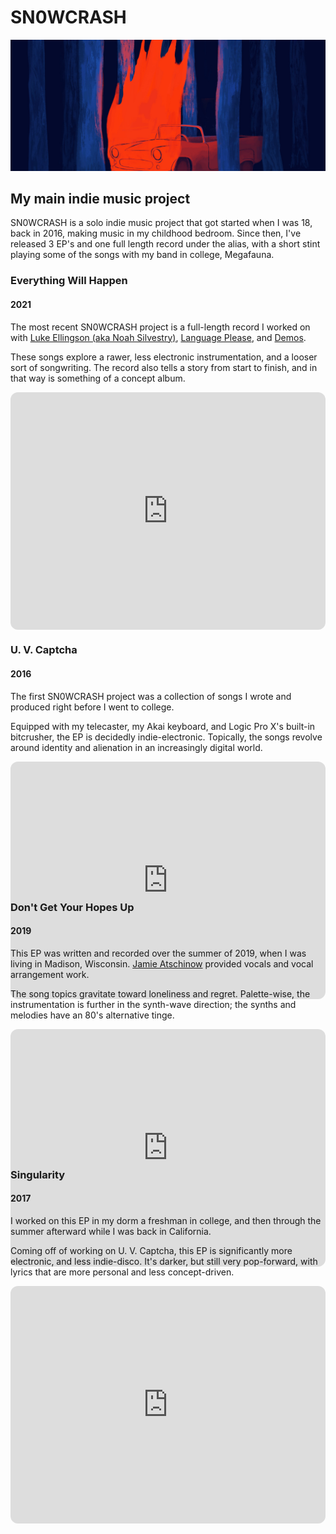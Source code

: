 # SN0WCRASH

![](/img/snowcrash/banner.jpg)

<div id="modal-scroll-point"/>

<div id="modal-subtitle-container"><h2 id="modal-subtitle">My main indie music project</h2></div>

SN0WCRASH is a solo indie music project that got started when I was 18, back in 2016, making music in my childhood bedroom. Since then, I've released 3 EP's and one full length record under the alias, with a short stint playing some of the songs with my band in college, Megafauna.

### Everything Will Happen
#### 2021

The most recent SN0WCRASH project is a full-length record I worked on with [Luke Ellingson (aka Noah Silvestry)](https://open.spotify.com/artist/3g8Gpwkqi13zbFyw9ibYWj?si=bOm9PwTdQsqr1eFX4xkb8w), [Language Please](https://open.spotify.com/artist/5gbFnBc2TKWfUWmZzw5PrP?si=B_R6JzNvS42shqMqgoLOSg), and [Demos](https://open.spotify.com/artist/33Qp3UjeMxBBKpw7Aalp9v?si=940f2e4cc28f4d34).

These songs explore a rawer, less electronic instrumentation, and a looser sort of songwriting. The record also tells a story from start to finish, and in that way is something of a concept album.

<div class="spotify-wrapper" style="height:380px">
    <iframe style="border-radius:12px" src="https://open.spotify.com/embed/album/7vfpfyMJuo6D5f5HsGcddD?utm_source=generator" width="100%" height="380" frameBorder="0" allowfullscreen="" allow="autoplay; clipboard-write; encrypted-media; fullscreen; picture-in-picture"></iframe>
</div>

### U. V. Captcha
#### 2016

The first SN0WCRASH project was a collection of songs I wrote and produced right before I went to college. 

Equipped with my telecaster, my Akai keyboard, and Logic Pro X's built-in bitcrusher, the EP is decidedly indie-electronic. Topically, the songs revolve around identity and alienation in an increasingly digital world.

<div class="spotify-wrapper" style="height:200px">
    <iframe style="border-radius:12px" src="https://open.spotify.com/embed/album/34mauH8gVLtjAkzH0wOoqK?utm_source=generator" width="100%" height="380" frameBorder="0" allowfullscreen="" allow="autoplay; clipboard-write; encrypted-media; fullscreen; picture-in-picture"></iframe>
</div>

### Don't Get Your Hopes Up
#### 2019

This EP was written and recorded over the summer of 2019, when I was living in Madison, Wisconsin. [Jamie Atschinow](https://soundcloud.com/jamie-ats?utm_source=clipboard&utm_medium=text&utm_campaign=social_sharing) provided vocals and vocal arrangement work.

The song topics gravitate toward loneliness and regret. Palette-wise, the instrumentation is further in the synth-wave direction; the synths and melodies have an 80's alternative tinge.

<div class="spotify-wrapper" style="height:200px">
    <iframe style="border-radius:12px" src="https://open.spotify.com/embed/album/4jClBrSEpWc4OLifGbsLxD?utm_source=generator" width="100%" height="380" frameBorder="0" allowfullscreen="" allow="autoplay; clipboard-write; encrypted-media; fullscreen; picture-in-picture"></iframe>
</div>

### Singularity
#### 2017

I worked on this EP in my dorm a freshman in college, and then through the summer afterward while I was back in California.

Coming off of working on U. V. Captcha, this EP is significantly more electronic, and less indie-disco. It's darker, but still very pop-forward, with lyrics that are more personal and less concept-driven.

<div class="spotify-wrapper" style="height:200px">
    <iframe style="border-radius:12px" src="https://open.spotify.com/embed/album/4zJpExeraCqYhUG0MRnSAR?utm_source=generator" width="100%" height="380" frameBorder="0" allowfullscreen="" allow="autoplay; clipboard-write; encrypted-media; fullscreen; picture-in-picture"></iframe>
</div>